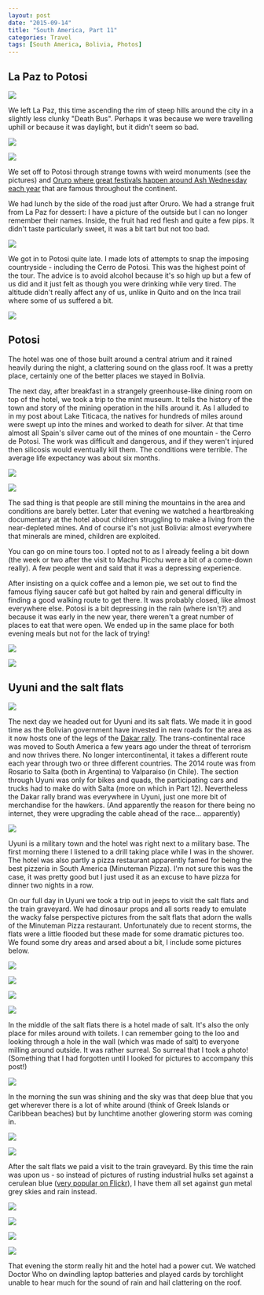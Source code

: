 ```yaml
---
layout: post
date: "2015-09-14"
title: "South America, Part 11"
categories: Travel
tags: [South America, Bolivia, Photos]
---
```


## La Paz to Potosi

![](/assets/images/south_america/part_11/01.jpg)

We left La Paz, this time ascending the rim of steep hills around the city in a slightly less clunky "Death Bus". Perhaps it was because we were travelling uphill or because it was daylight, but it didn't seem so bad.

![](/assets/images/south_america/part_11/02.jpg)

![](/assets/images/south_america/part_11/03.jpg)

We set off to Potosi through strange towns with weird monuments (see the pictures) and [Oruro where great festivals happen around Ash Wednesday each year](http://www.lonelyplanet.com/bolivia/the-southwest/oruro/travel-tips-and-articles/76305) that are famous throughout the continent.

We had lunch by the side of the road just after Oruro. We had a strange fruit from La Paz for dessert: I have a picture of the outside but I can no longer remember their names. Inside, the fruit had red flesh and quite a few pips. It didn't taste particularly sweet, it was a bit tart but not too bad.

![](/assets/images/south_america/part_11/04.jpg)

We got in to Potosi quite late. I made lots of attempts to snap the imposing countryside - including the Cerro de Potosi. This was the highest point of the tour. The advice is to avoid alcohol because it's so high up but a few of us did and it just felt as though you were drinking while very tired. The altitude didn't really affect any of us, unlike in Quito and on the Inca trail where some of us suffered a bit.

![](/assets/images/south_america/part_11/05.jpg)

## Potosi

The hotel was one of those built around a central atrium and it rained heavily during the night, a clattering sound on the glass roof. It was a pretty place, certainly one of the better places we stayed in Bolivia.

The next day, after breakfast in a strangely greenhouse-like dining room on top of the hotel, we took a trip to the mint museum. It tells the history of the town and story of the mining operation in the hills around it. As I alluded to in my post about Lake Titicaca, the natives for hundreds of miles around were swept up into the mines and worked to death for silver. At that time almost all Spain's silver came out of the mines of one mountain - the Cerro de Potosi. The work was difficult and dangerous, and if they weren't injured then silicosis would eventually kill them. The conditions were terrible. The average life expectancy was about six months.

![](/assets/images/south_america/part_11/06.jpg)

![](/assets/images/south_america/part_11/07.jpg)

The sad thing is that people are still mining the mountains in the area and conditions are barely better. Later that evening we watched a heartbreaking documentary at the hotel about children struggling to make a living from the near-depleted mines. And of course it's not just Bolivia: almost everywhere that minerals are mined, children are exploited.

You can go on mine tours too. I opted not to as I already feeling a bit down (the week or two after the visit to Machu Picchu were a bit of a come-down really). A few people went and said that it was a depressing experience.

After insisting on a quick coffee and a lemon pie, we set out to find the famous flying saucer café but got halted by rain and general difficulty in finding a good walking route to get there. It was probably closed, like almost everywhere else. Potosi is a bit depressing in the rain (where isn't?) and because it was early in the new year, there weren't a great number of places to eat that were open. We ended up in the same place for both evening meals but not for the lack of trying!

![](/assets/images/south_america/part_11/08.jpg)

![](/assets/images/south_america/part_11/09.jpg)

## Uyuni and the salt flats

![](/assets/images/south_america/part_11/10.jpg)

The next day we headed out for Uyuni and its salt flats. We made it in good time as the Bolivian government have invested in new roads for the area as it now hosts one of the legs of the [Dakar rally](http://www.dakar.com/index_DAKus.html). The trans-continental race was moved to South America a few years ago under the threat of terrorism and now thrives there. No longer intercontinental, it takes a different route each year through two or three different countries. The 2014 route was from Rosario to Salta (both in Argentina) to Valparaiso (in Chile). The section through Uyuni was only for bikes and quads, the participating cars and trucks had to make do with Salta (more on which in Part 12). Nevertheless the Dakar rally brand was everywhere in Uyuni, just one more bit of merchandise for the hawkers. (And apparently the reason for there being no internet, they were upgrading the cable ahead of the race... apparently)

![](/assets/images/south_america/part_11/11.jpg)

Uyuni is a military town and the hotel was right next to a military base. The first morning there I listened to a drill taking place while I was in the shower. The hotel was also partly a pizza restaurant apparently famed for being the best pizzeria in South America (Minuteman Pizza). I'm not sure this was the case, it was pretty good but I just used it as an excuse to have pizza for dinner two nights in a row.

On our full day in Uyuni we took a trip out in jeeps to visit the salt flats and the train graveyard. We had dinosaur props and all sorts ready to emulate the wacky false perspective pictures from the salt flats that adorn the walls of the Minuteman Pizza restaurant. Unfortunately due to recent storms, the flats were a little flooded but these made for some dramatic pictures too. We found some dry areas and arsed about a bit, I include some pictures below.

![](/assets/images/south_america/part_11/12.jpg)

![](/assets/images/south_america/part_11/13.jpg)

![](/assets/images/south_america/part_11/14.jpg)

![](/assets/images/south_america/part_11/15.jpg)

In the middle of the salt flats there is a hotel made of salt. It's also the only place for miles around with toilets. I can remember going to the loo and looking through a hole in the wall (which was made of salt) to everyone milling around outside. It was rather surreal. So surreal that I took a photo! (Something that I had forgotten until I looked for pictures to accompany this post!)

![](/assets/images/south_america/part_11/16.jpg)

In the morning the sun was shining and the sky was that deep blue that you get wherever there is a lot of white around (think of Greek Islands or Caribbean beaches) but by lunchtime another glowering storm was coming in.

![](/assets/images/south_america/part_11/17.jpg)

![](/assets/images/south_america/part_11/18.jpg)

After the salt flats we paid a visit to the train graveyard. By this time the rain was upon us - so instead of pictures of rusting industrial hulks set against a cerulean blue ([very popular on Flickr](https://www.flickr.com/search/?text=uyuni%20trains)), I have them all set against gun metal grey skies and rain instead.

![](/assets/images/south_america/part_11/19.jpg)

![](/assets/images/south_america/part_11/20.jpg)

![](/assets/images/south_america/part_11/21.jpg)

![](/assets/images/south_america/part_11/22.jpg)

That evening the storm really hit and the hotel had a power cut. We watched Doctor Who on dwindling laptop batteries and played cards by torchlight unable to hear much for the sound of rain and hail clattering on the roof.